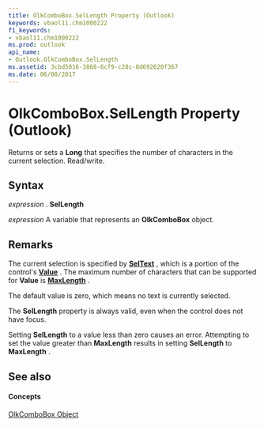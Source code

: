 ```yaml
---
title: OlkComboBox.SelLength Property (Outlook)
keywords: vbaol11.chm1000222
f1_keywords:
- vbaol11.chm1000222
ms.prod: outlook
api_name:
- Outlook.OlkComboBox.SelLength
ms.assetid: 3cbd5016-3868-6cf9-c28c-8d692620f367
ms.date: 06/08/2017
---
```



# OlkComboBox.SelLength Property (Outlook)

Returns or sets a **Long** that specifies the number of characters in the current selection. Read/write.


## Syntax

 _expression_ . **SelLength**

 _expression_ A variable that represents an **OlkComboBox** object.


## Remarks

The current selection is specified by **[SelText](olkcombobox-seltext-property-outlook.md)** , which is a portion of the control's **[Value](olkcombobox-value-property-outlook.md)** . The maximum number of characters that can be supported for **Value** is **[MaxLength](olkcombobox-maxlength-property-outlook.md)** .

The default value is zero, which means no text is currently selected.

The **SelLength** property is always valid, even when the control does not have focus.

Setting **SelLength** to a value less than zero causes an error. Attempting to set the value greater than **MaxLength** results in setting **SelLength** to **MaxLength** .


## See also


#### Concepts


[OlkComboBox Object](olkcombobox-object-outlook.md)

